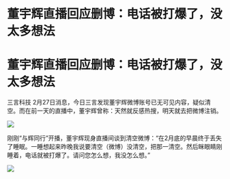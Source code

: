 # 董宇辉直播回应删博：电话被打爆了，没太多想法

# 董宇辉直播回应删博：电话被打爆了，没太多想法

三言科技 2月27日消息，今日三言发现董宇辉微博账号已无可见内容，疑似清空。而在前一天的直播中，董宇辉曾称：天然就反感热搜，明天就去把微博注销。

![](https://inews.gtimg.com/news_bt/O1By5m89HokNtUfZjPcCp_SHrrU8vKdIPo9HiYu0-QudsAA/1000)

刚刚“与辉同行”开播，董宇辉现身直播间谈到清空微博：“在2月底的早晨终于丢失了睡眠。一睡想起来昨晚我说要清空（微博）没清空，把那一清空。然后眯眼睛刚睡着，电话就被打爆了。请问您怎么想，我没怎么想。”

![](https://inews.gtimg.com/news_bt/OD8nOF3e1oYhmzAf5Lgopq9jOLf0A6X2K6lSJcEV2zJtMAA/1000)

